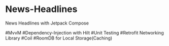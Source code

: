 # News-Headlines
News Headlines with Jetpack Compose

#MvvM
#Dependency-Injection with Hilt
#Unit Testing
#Retrofit Networking Library
#Coil 
#RoomDB for Local Storage(Caching)
